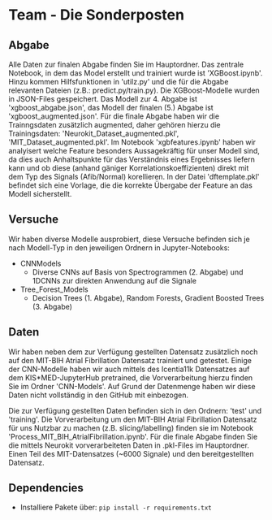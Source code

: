 # Team - Die Sonderposten

## Abgabe
Alle Daten zur finalen Abgabe finden Sie im Hauptordner. Das zentrale Notebook, in dem das Model erstellt und trainiert wurde ist 'XGBoost.ipynb'. Hinzu kommen Hilfsfunktionen in 'utilz.py' und die für die Abgabe relevanten Dateien (z.B.: predict.py/train.py).
Die XGBoost-Modelle wurden in JSON-Files gespeichert. Das Modell zur 4. Abgabe ist 'xgboost_abgabe.json', das Modell der finalen (5.) Abgabe ist 'xgboost_augmented.json'.
Für die finale Abgabe haben wir die Trainngsdaten zusätzlich augmented, daher gehören hierzu die Trainingsdaten: 'Neurokit_Dataset_augmented.pkl', 'MIT_Dataset_augmented.pkl'.
Im Notebook 'xgbfeatures.ipynb' haben wir analyisert welche Feature besonders Aussagekräftig für unser Modell sind, da dies auch Anhaltspunkte für das Verständnis eines Ergebnisses liefern kann und ob diese (anhand gäniger Korrelationskoeffizienten) direkt mit dem Typ des Signals (Afib/Normal) korellieren.
In der Datei 'dftemplate.pkl' befindet sich eine Vorlage, die die korrekte Übergabe der Feature an das Modell sicherstellt.

## Versuche
Wir haben diverse Modelle ausprobiert, diese Versuche befinden sich je nach Modell-Typ in den jeweiligen Ordnern in Jupyter-Notebooks:
* CNNModels
    * Diverse CNNs auf Basis von Spectrogrammen (2. Abgabe) und 1DCNNs zur direkten Anwendung auf die Signale
* Tree_Forest_Models
    * Decision Trees (1. Abgabe), Random Forests, Gradient Boosted Trees (3. Abgabe)

## Daten
Wir haben neben dem zur Verfügung gestellten Datensatz zusätzlich noch auf den MIT-BIH Atrial Fibrillation Datensatz trainiert und getestet. Einige der CNN-Modelle haben wir auch mittels des Icentia11k Datensatzes auf dem KIS*MED-JupyterHub pretrained, die Vorverarbeitung hierzu finden Sie im Ordner 'CNN-Models'.
Auf Grund der Datenmenge haben wir diese Daten nicht vollständig in den GitHub mit einbezogen.

Die zur Verfügung gestellten Daten befinden sich in den Ordnern: 'test' und 'training'.
Die Vorverarbeitung um den MIT-BIH Atrial Fibrillation Datensatz für uns Nutzbar zu machen (z.B. slicing/labelling) finden sie im Notebook 'Process_MIT_BIH_AtrialFibrillation.ipynb'.
Für die finale Abgabe finden Sie die mittels Neurokit vorverarbeiteten Daten in .pkl-Files im Hauptordner. Einen Teil des MIT-Datensatzes (~6000 Signale) und den bereitgestellten Datensatz.


## Dependencies
- Installiere Pakete über: `pip install -r requirements.txt`


